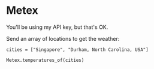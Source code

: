 # Metex

You'll be using my API key, but that's OK.

Send an array of locations to get the weather:
```
cities = ["Singapore", "Durham, North Carolina, USA"]

Metex.temperatures_of(cities)
```
